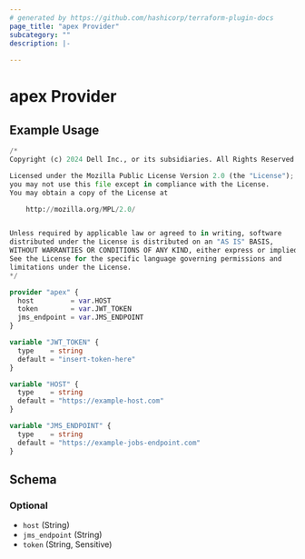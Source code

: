 ```yaml
---
# generated by https://github.com/hashicorp/terraform-plugin-docs
page_title: "apex Provider"
subcategory: ""
description: |-
  
---
```


# apex Provider



## Example Usage

```terraform
/*
Copyright (c) 2024 Dell Inc., or its subsidiaries. All Rights Reserved.

Licensed under the Mozilla Public License Version 2.0 (the "License");
you may not use this file except in compliance with the License.
You may obtain a copy of the License at

    http://mozilla.org/MPL/2.0/


Unless required by applicable law or agreed to in writing, software
distributed under the License is distributed on an "AS IS" BASIS,
WITHOUT WARRANTIES OR CONDITIONS OF ANY KIND, either express or implied.
See the License for the specific language governing permissions and
limitations under the License.
*/

provider "apex" {
  host         = var.HOST
  token        = var.JWT_TOKEN
  jms_endpoint = var.JMS_ENDPOINT
}

variable "JWT_TOKEN" {
  type    = string
  default = "insert-token-here"
}

variable "HOST" {
  type    = string
  default = "https://example-host.com"
}

variable "JMS_ENDPOINT" {
  type    = string
  default = "https://example-jobs-endpoint.com"
}
```

<!-- schema generated by tfplugindocs -->
## Schema

### Optional

- `host` (String)
- `jms_endpoint` (String)
- `token` (String, Sensitive)
